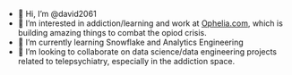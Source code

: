 - 👋 Hi, I’m @david2061
- 👀 I’m interested in addiction/learning and work at [Ophelia.com](https://ophelia.com), which is building amazing things to combat the opiod crisis.
- 🌱 I’m currently learning Snowflake and Analytics Engineering
- 💞️ I’m looking to collaborate on data science/data engineering projects related to telepsychiatry, especially in the addiction space.

<!---
david2061/david2061 is a ✨ special ✨ repository because its `README.md` (this file) appears on your GitHub profile.
You can click the Preview link to take a look at your changes.
--->
